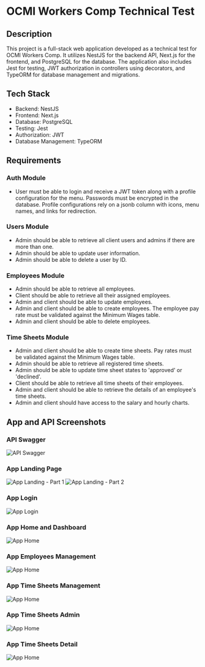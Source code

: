 # OCMI Workers Comp Technical Test

## Description
This project is a full-stack web application developed as a technical test for OCMI Workers Comp. It utilizes NestJS for the backend API, Next.js for the frontend, and PostgreSQL for the database. The application also includes Jest for testing, JWT authorization in controllers using decorators, and TypeORM for database management and migrations.

## Tech Stack
- Backend: NestJS
- Frontend: Next.js
- Database: PostgreSQL
- Testing: Jest
- Authorization: JWT
- Database Management: TypeORM

## Requirements

### Auth Module
- User must be able to login and receive a JWT token along with a profile configuration for the menu. Passwords must be encrypted in the database. Profile configurations rely on a jsonb column with icons, menu names, and links for redirection.

### Users Module
- Admin should be able to retrieve all client users and admins if there are more than one.
- Admin should be able to update user information.
- Admin should be able to delete a user by ID.

### Employees Module
- Admin should be able to retrieve all employees.
- Client should be able to retrieve all their assigned employees.
- Admin and client should be able to update employees.
- Admin and client should be able to create employees. The employee pay rate must be validated against the Minimum Wages table.
- Admin and client should be able to delete employees.

### Time Sheets Module
- Admin and client should be able to create time sheets. Pay rates must be validated against the Minimum Wages table.
- Admin should be able to retrieve all registered time sheets.
- Admin should be able to update time sheet states to 'approved' or 'declined'.
- Client should be able to retrieve all time sheets of their employees.
- Admin and client should be able to retrieve the details of an employee's time sheets.
- Admin and client should have access to the salary and hourly charts.


## App and API Screenshots

### API Swagger
![API Swagger](/images-app/api-swagger.png)

### App Landing Page
![App Landing - Part 1](/images-app/app-landing.png)
![App Landing - Part 2](/images-app/app-landing-2.png)

### App Login
![App Login](/images-app/app-login.png)

### App Home and Dashboard
![App Home](/images-app/app-home.png)

### App Employees Management
![App Home](/images-app/app-employees.png)

### App Time Sheets Management
![App Home](/images-app/app-time-sheets.png)

### App Time Sheets Admin
![App Home](/images-app/app-time-sheets-admin.png)

### App Time Sheets Detail
![App Home](/images-app/app-time-sheets-detail.png)



